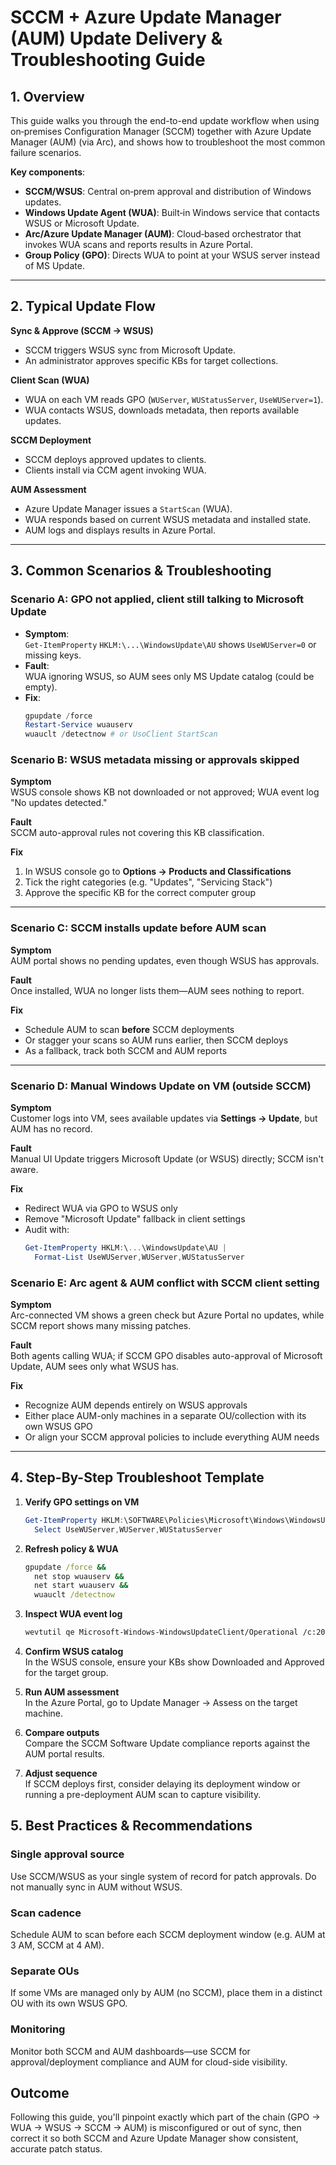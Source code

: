 # SCCM + Azure Update Manager (AUM) Update Delivery & Troubleshooting Guide

## 1. Overview

This guide walks you through the end-to-end update workflow when using on‑premises Configuration Manager (SCCM) together with Azure Update Manager (AUM) (via Arc), and shows how to troubleshoot the most common failure scenarios.

**Key components**:

- **SCCM/WSUS**: Central on‑prem approval and distribution of Windows updates.
- **Windows Update Agent (WUA)**: Built‑in Windows service that contacts WSUS or Microsoft Update.
- **Arc/Azure Update Manager (AUM)**: Cloud‑based orchestrator that invokes WUA scans and reports results in Azure Portal.
- **Group Policy (GPO)**: Directs WUA to point at your WSUS server instead of MS Update.

---

## 2. Typical Update Flow

**Sync & Approve (SCCM → WSUS)**

- SCCM triggers WSUS sync from Microsoft Update.
- An administrator approves specific KBs for target collections.

**Client Scan (WUA)**

- WUA on each VM reads GPO (`WUServer`, `WUStatusServer`, `UseWUServer=1`).
- WUA contacts WSUS, downloads metadata, then reports available updates.

**SCCM Deployment**

- SCCM deploys approved updates to clients.
- Clients install via CCM agent invoking WUA.

**AUM Assessment**

- Azure Update Manager issues a `StartScan` (WUA).
- WUA responds based on current WSUS metadata and installed state.
- AUM logs and displays results in Azure Portal.

---

## 3. Common Scenarios & Troubleshooting

### Scenario A: GPO not applied, client still talking to Microsoft Update

- **Symptom**:  
  `Get-ItemProperty` `HKLM:\...\WindowsUpdate\AU` shows `UseWUServer=0` or missing keys.
- **Fault**:  
  WUA ignoring WSUS, so AUM sees only MS Update catalog (could be empty).
- **Fix**:
  ```powershell
  gpupdate /force
  Restart-Service wuauserv
  wuauclt /detectnow # or UsoClient StartScan
  ```

### Scenario B: WSUS metadata missing or approvals skipped

**Symptom**  
WSUS console shows KB not downloaded or not approved; WUA event log "No updates detected."

**Fault**  
SCCM auto-approval rules not covering this KB classification.

**Fix**  
1. In WSUS console go to **Options → Products and Classifications**  
2. Tick the right categories (e.g. "Updates", "Servicing Stack")  
3. Approve the specific KB for the correct computer group

---

### Scenario C: SCCM installs update before AUM scan

**Symptom**  
AUM portal shows no pending updates, even though WSUS has approvals.

**Fault**  
Once installed, WUA no longer lists them—AUM sees nothing to report.

**Fix**  
- Schedule AUM to scan **before** SCCM deployments  
- Or stagger your scans so AUM runs earlier, then SCCM deploys  
- As a fallback, track both SCCM and AUM reports

---

### Scenario D: Manual Windows Update on VM (outside SCCM)

**Symptom**  
Customer logs into VM, sees available updates via **Settings → Update**, but AUM has no record.

**Fault**  
Manual UI Update triggers Microsoft Update (or WSUS) directly; SCCM isn't aware.

**Fix**  
- Redirect WUA via GPO to WSUS only  
- Remove "Microsoft Update" fallback in client settings  
- Audit with:
  ```powershell
  Get-ItemProperty HKLM:\...\WindowsUpdate\AU |
    Format-List UseWUServer,WUServer,WUStatusServer
  ```

### Scenario E: Arc agent & AUM conflict with SCCM client setting

**Symptom**  
Arc-connected VM shows a green check but Azure Portal no updates, while SCCM report shows many missing patches.

**Fault**  
Both agents calling WUA; if SCCM GPO disables auto-approval of Microsoft Update, AUM sees only what WSUS has.

**Fix**  
- Recognize AUM depends entirely on WSUS approvals  
- Either place AUM-only machines in a separate OU/collection with its own WSUS GPO  
- Or align your SCCM approval policies to include everything AUM needs

---

## 4. Step-By-Step Troubleshoot Template

1. **Verify GPO settings on VM**  
   ```powershell
   Get-ItemProperty HKLM:\SOFTWARE\Policies\Microsoft\Windows\WindowsUpdate\AU |
     Select UseWUServer,WUServer,WUStatusServer
   ```

2. **Refresh policy & WUA**
   ```bat
   gpupdate /force &&
     net stop wuauserv &&
     net start wuauserv &&
     wuauclt /detectnow
   ```

3. **Inspect WUA event log**
   ```bash
   wevtutil qe Microsoft-Windows-WindowsUpdateClient/Operational /c:20 /f:text
   ```

4. **Confirm WSUS catalog**  
   In the WSUS console, ensure your KBs show Downloaded and Approved for the target group.

5. **Run AUM assessment**  
   In the Azure Portal, go to Update Manager → Assess on the target machine.

6. **Compare outputs**  
   Compare the SCCM Software Update compliance reports against the AUM portal results.

7. **Adjust sequence**  
   If SCCM deploys first, consider delaying its deployment window or running a pre-deployment AUM scan to capture visibility.

## 5. Best Practices & Recommendations

### Single approval source
Use SCCM/WSUS as your single system of record for patch approvals. Do not manually sync in AUM without WSUS.

### Scan cadence
Schedule AUM to scan before each SCCM deployment window (e.g. AUM at 3 AM, SCCM at 4 AM).

### Separate OUs
If some VMs are managed only by AUM (no SCCM), place them in a distinct OU with its own WSUS GPO.

### Monitoring
Monitor both SCCM and AUM dashboards—use SCCM for approval/deployment compliance and AUM for cloud-side visibility.

## Outcome

Following this guide, you'll pinpoint exactly which part of the chain (GPO → WUA → WSUS → SCCM → AUM) is misconfigured or out of sync, then correct it so both SCCM and Azure Update Manager show consistent, accurate patch status.


